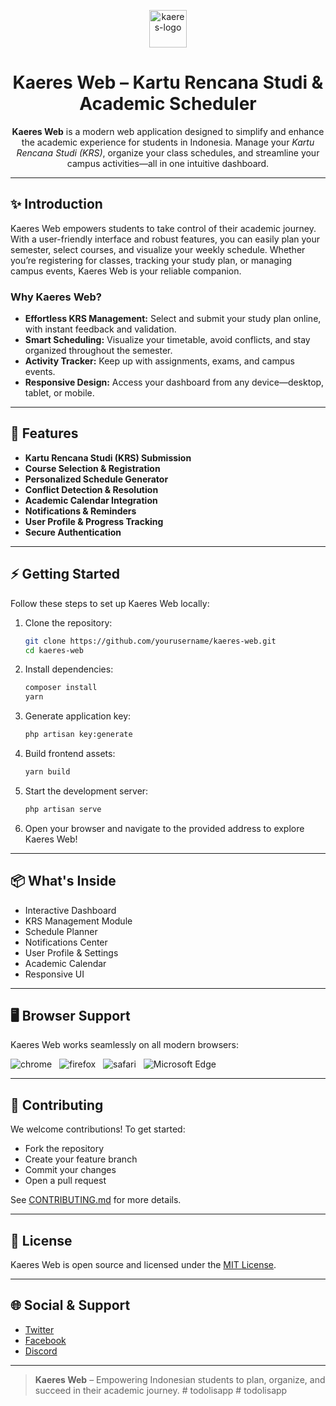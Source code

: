 <p align="center">
  <img src="https://cdn.themeselection.com/ts-assets/sneat/logo/logo.png" alt="kaeres-logo" width="60px" height="auto">
</p>

<h1 align="center">
  Kaeres Web – Kartu Rencana Studi & Academic Scheduler
</h1>

<p align="center">
  <strong>Kaeres Web</strong> is a modern web application designed to simplify and enhance the academic experience for students in Indonesia. Manage your <em>Kartu Rencana Studi (KRS)</em>, organize your class schedules, and streamline your campus activities—all in one intuitive dashboard.
</p>

---

## ✨ Introduction

Kaeres Web empowers students to take control of their academic journey. With a user-friendly interface and robust features, you can easily plan your semester, select courses, and visualize your weekly schedule. Whether you’re registering for classes, tracking your study plan, or managing campus events, Kaeres Web is your reliable companion.

### Why Kaeres Web?

- **Effortless KRS Management:** Select and submit your study plan online, with instant feedback and validation.
- **Smart Scheduling:** Visualize your timetable, avoid conflicts, and stay organized throughout the semester.
- **Activity Tracker:** Keep up with assignments, exams, and campus events.
- **Responsive Design:** Access your dashboard from any device—desktop, tablet, or mobile.

---

## 🚀 Features

- **Kartu Rencana Studi (KRS) Submission**
- **Course Selection & Registration**
- **Personalized Schedule Generator**
- **Conflict Detection & Resolution**
- **Academic Calendar Integration**
- **Notifications & Reminders**
- **User Profile & Progress Tracking**
- **Secure Authentication**

---

## ⚡ Getting Started

Follow these steps to set up Kaeres Web locally:

1. Clone the repository:
   ```bash
   git clone https://github.com/yourusername/kaeres-web.git
   cd kaeres-web
   ```
2. Install dependencies:
   ```bash
   composer install
   yarn
   ```
3. Generate application key:
   ```bash
   php artisan key:generate
   ```
4. Build frontend assets:
   ```bash
   yarn build
   ```
5. Start the development server:
   ```bash
   php artisan serve
   ```
6. Open your browser and navigate to the provided address to explore Kaeres Web!

---

## 📦 What's Inside

- Interactive Dashboard
- KRS Management Module
- Schedule Planner
- Notifications Center
- User Profile & Settings
- Academic Calendar
- Responsive UI

---

## 🖥️ Browser Support

Kaeres Web works seamlessly on all modern browsers:

![chrome](https://github.com/nuxt/nuxt/assets/47495003/bbb6d7b0-2db6-4af4-abdc-a73de71dd287)
&nbsp;&nbsp;![firefox](https://github.com/nuxt/nuxt/assets/47495003/bca1f2d0-d597-453b-8525-5c94e36bfc33)
&nbsp;&nbsp;![safari](https://github.com/nuxt/nuxt/assets/47495003/8ecbb395-78fb-40fb-bb59-7301bf8a7e5d)
&nbsp;&nbsp;![Microsoft Edge](https://github.com/nuxt/nuxt/assets/47495003/f945821b-0cbd-464d-8103-824d4d5c4e9a)

---

## 🤝 Contributing

We welcome contributions! To get started:

- Fork the repository
- Create your feature branch
- Commit your changes
- Open a pull request

See [CONTRIBUTING.md](CONTRIBUTING.md) for more details.

---

## 📜 License

Kaeres Web is open source and licensed under the [MIT License](LICENSE).

---

## 🌐 Social & Support

- [Twitter](https://twitter.com/Theme_Selection)
- [Facebook](https://www.facebook.com/ThemeSelections/)
- [Discord](https://discord.gg/kBHkY7DekX)

---

> **Kaeres Web** – Empowering Indonesian students to plan, organize, and succeed in their academic journey.
#   t o d o l i s a p p  
 #   t o d o l i s a p p  
 